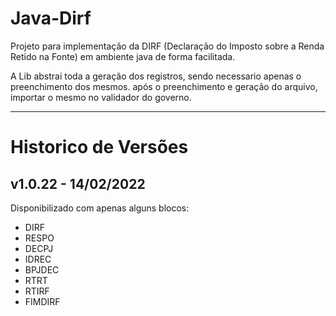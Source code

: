 # Java-Dirf
Projeto para implementação da DIRF (Declaração do Imposto sobre a Renda Retido na Fonte) em ambiente java de forma facilitada.

A Lib abstrai toda a geração dos registros, sendo necessario apenas o preenchimento dos mesmos.
após o preenchimento e geração do arquivo, importar o mesmo no validador do governo.
________________________________________________________________________________________________

# Historico de Versões

## v1.0.22 - 14/02/2022
Disponibilizado com apenas alguns blocos:
<br> 

- DIRF
- RESPO
- DECPJ
- IDREC
- BPJDEC
- RTRT
- RTIRF
- FIMDIRF

